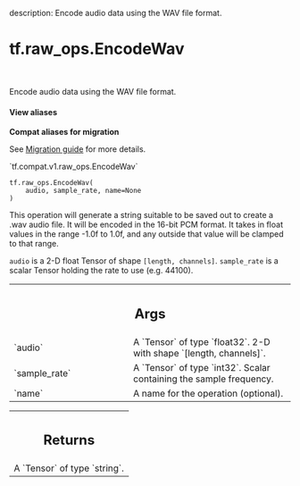 description: Encode audio data using the WAV file format.

<div itemscope itemtype="http://developers.google.com/ReferenceObject">
<meta itemprop="name" content="tf.raw_ops.EncodeWav" />
<meta itemprop="path" content="Stable" />
</div>

# tf.raw_ops.EncodeWav

<!-- Insert buttons and diff -->

<table class="tfo-notebook-buttons tfo-api nocontent" align="left">

</table>



Encode audio data using the WAV file format.

<section class="expandable">
  <h4 class="showalways">View aliases</h4>
  <p>
<b>Compat aliases for migration</b>
<p>See
<a href="https://www.tensorflow.org/guide/migrate">Migration guide</a> for
more details.</p>
<p>`tf.compat.v1.raw_ops.EncodeWav`</p>
</p>
</section>

<pre class="devsite-click-to-copy prettyprint lang-py tfo-signature-link">
<code>tf.raw_ops.EncodeWav(
    audio, sample_rate, name=None
)
</code></pre>



<!-- Placeholder for "Used in" -->

This operation will generate a string suitable to be saved out to create a .wav
audio file. It will be encoded in the 16-bit PCM format. It takes in float
values in the range -1.0f to 1.0f, and any outside that value will be clamped to
that range.

`audio` is a 2-D float Tensor of shape `[length, channels]`.
`sample_rate` is a scalar Tensor holding the rate to use (e.g. 44100).

<!-- Tabular view -->
 <table class="responsive fixed orange">
<colgroup><col width="214px"><col></colgroup>
<tr><th colspan="2"><h2 class="add-link">Args</h2></th></tr>

<tr>
<td>
`audio`
</td>
<td>
A `Tensor` of type `float32`. 2-D with shape `[length, channels]`.
</td>
</tr><tr>
<td>
`sample_rate`
</td>
<td>
A `Tensor` of type `int32`.
Scalar containing the sample frequency.
</td>
</tr><tr>
<td>
`name`
</td>
<td>
A name for the operation (optional).
</td>
</tr>
</table>



<!-- Tabular view -->
 <table class="responsive fixed orange">
<colgroup><col width="214px"><col></colgroup>
<tr><th colspan="2"><h2 class="add-link">Returns</h2></th></tr>
<tr class="alt">
<td colspan="2">
A `Tensor` of type `string`.
</td>
</tr>

</table>

